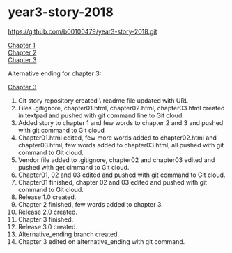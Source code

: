 # year3-story-2018

https://github.com/b00100479/year3-story-2018.git

<a href="https://b00100479.github.io/year3-story-2018/chapter01"> Chapter 1 </a>
<br>
<a href="https://b00100479.github.io/year3-story-2018/chapter02"> Chapter 2 </a>
<br>
<a href="https://b00100479.github.io/year3-story-2018/chapter03"> Chapter 3 </a>

Alternative ending for chapter 3:

<a href="https://b00100479.github.io/year3-story-2018/chapter03"> Chapter 3 </a>


1. Git story repository created \ readme file updated with URL
2. Files .gitignore, chapter01.html, chapter02.html, chapter03.html created in textpad and pushed with git command line to Git cloud.
3. Added story to chapter 1 and few words to chapter 2 and 3 and pushed with git command to Git cloud
4. Chapter01.html edited, few more words added to chapter02.html and chapter03.html, few words added to chapter03.html, all pushed with git command to Git cloud.
5. Vendor file added to .gitignore, chapter02 and chapter03 edited and pushed with get cimmand to Git cloud.
6. Chapter01, 02 and 03 edited and pushed with git command to Git cloud.
7. Chapter01 finished, chapter 02 and 03 edited and pushed with git command to Git cloud.
8. Release 1.0 created.
9. Chapter 2 finished, few words added to chapter 3.
10. Release 2.0 created.
11. Chapter 3 finished.
12. Release 3.0 created.
13. Alternative_ending branch created.
14. Chapter 3 edited on alternative_ending with git command.

